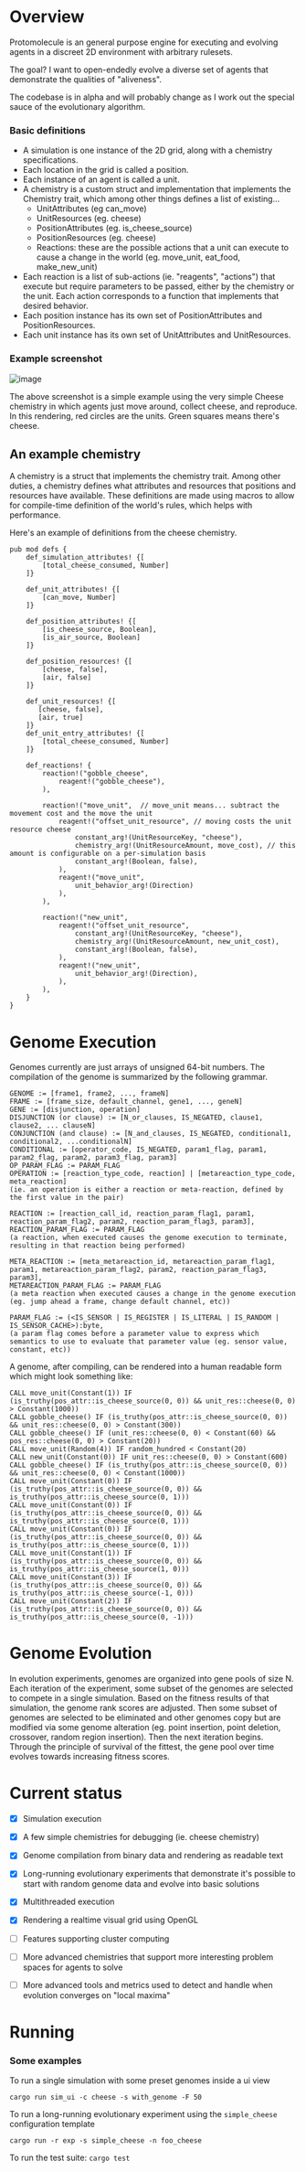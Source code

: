 # Overview

Protomolecule is an general purpose engine for executing and evolving agents in a discreet 2D environment with arbitrary rulesets.

The goal?  I want to open-endedly evolve a diverse set of agents that demonstrate the qualities of "aliveness".

The codebase is in alpha and will probably change as I work out the special sauce of the evolutionary algorithm.

### Basic definitions

- A simulation is one instance of the 2D grid, along with a chemistry specifications.
- Each location in the grid is called a position. 
- Each instance of an agent is called a unit.
- A chemistry is a custom struct and implementation that implements the Chemistry trait, which among other things defines a list of existing...
  - UnitAttributes (eg can_move)
  - UnitResources (eg. cheese)
  - PositionAttributes (eg. is_cheese_source)
  - PositionResources (eg. cheese)
  - Reactions: these are the possible actions that a unit can execute to cause a change in the world (eg. move_unit, eat_food, make_new_unit) 
- Each reaction is a list of sub-actions (ie. "reagents", "actions") that execute but require parameters to be passed, either by the chemistry or the unit.  Each action corresponds to a function that implements that desired behavior.  
- Each position instance has its own set of PositionAttributes and PositionResources.
- Each unit instance has its own set of UnitAttributes and UnitResources.

### Example screenshot

![image](https://user-images.githubusercontent.com/1264533/188751481-42473ddd-b1df-4157-9d98-3ddf1b3eb278.png)

The above screenshot is a simple example using the very simple Cheese chemistry in which agents just move around, collect cheese, and reproduce.  In this rendering, red circles are the units.  Green squares means there's cheese.

## An example chemistry

A chemistry is a struct that implements the chemistry trait.  Among other duties, a chemistry defines what attributes and resources that positions and resources have available.  These definitions are made using macros to allow for compile-time definition of the world's rules, which helps with performance.


Here's an example of definitions from the cheese chemistry.
```
pub mod defs {
    def_simulation_attributes! {[
        [total_cheese_consumed, Number]
    ]}

    def_unit_attributes! {[
        [can_move, Number]
    ]}

    def_position_attributes! {[
        [is_cheese_source, Boolean],
        [is_air_source, Boolean]
    ]}

    def_position_resources! {[
        [cheese, false],
        [air, false]
    ]}

    def_unit_resources! {[
       [cheese, false],
       [air, true]
    ]}
    def_unit_entry_attributes! {[
        [total_cheese_consumed, Number]
    ]}
    
    def_reactions! {
        reaction!("gobble_cheese",
            reagent!("gobble_cheese"),
        ),

        reaction!("move_unit",  // move_unit means... subtract the movement cost and the move the unit
            reagent!("offset_unit_resource", // moving costs the unit resource cheese
                constant_arg!(UnitResourceKey, "cheese"),
                chemistry_arg!(UnitResourceAmount, move_cost), // this amount is configurable on a per-simulation basis
                constant_arg!(Boolean, false),
            ),
            reagent!("move_unit",
                unit_behavior_arg!(Direction)
            ),
        ),

        reaction!("new_unit",
            reagent!("offset_unit_resource",
                constant_arg!(UnitResourceKey, "cheese"),
                chemistry_arg!(UnitResourceAmount, new_unit_cost),
                constant_arg!(Boolean, false),
            ),
            reagent!("new_unit",
                unit_behavior_arg!(Direction),
            ),
        ),
    }
}
```


# Genome Execution 

Genomes currently are just arrays of unsigned 64-bit numbers.  The compilation of the genome is summarized by the following grammar.

```
GENOME := [frame1, frame2, ..., frameN]
FRAME := [frame_size, default_channel, gene1, ..., geneN]
GENE := [disjunction, operation]
DISJUNCTION (or clause) := [N_or_clauses, IS_NEGATED, clause1, clause2, ... clauseN]
CONJUNCTION (and clause) := [N_and_clauses, IS_NEGATED, conditional1, conditional2, ...conditionalN]
CONDITIONAL := [operator_code, IS_NEGATED, param1_flag, param1, param2_flag, param2, param3_flag, param3]
OP_PARAM_FLAG := PARAM_FLAG
OPERATION := [reaction_type_code, reaction] | [metareaction_type_code, meta_reaction]
(ie. an operation is either a reaction or meta-reaction, defined by the first value in the pair)

REACTION := [reaction_call_id, reaction_param_flag1, param1, reaction_param_flag2, param2, reaction_param_flag3, param3],
REACTION_PARAM_FLAG := PARAM_FLAG
(a reaction, when executed causes the genome execution to terminate, resulting in that reaction being performed)

META_REACTION := [meta_metareaction_id, metareaction_param_flag1, param1, metareaction_param_flag2, param2, reaction_param_flag3, param3],
METAREACTION_PARAM_FLAG := PARAM_FLAG
(a meta reaction when executed causes a change in the genome execution (eg. jump ahead a frame, change default channel, etc))

PARAM_FLAG := (<IS_SENSOR | IS_REGISTER | IS_LITERAL | IS_RANDOM | IS_SENSOR_CACHE>):byte,
(a param flag comes before a parameter value to express which semantics to use to evaluate that parameter value (eg. sensor value, constant, etc))
```

A genome, after compiling, can be rendered into a human readable form which might look something like:

```
CALL move_unit(Constant(1)) IF (is_truthy(pos_attr::is_cheese_source(0, 0)) && unit_res::cheese(0, 0) > Constant(1000))
CALL gobble_cheese() IF (is_truthy(pos_attr::is_cheese_source(0, 0)) && unit_res::cheese(0, 0) > Constant(300))
CALL gobble_cheese() IF (unit_res::cheese(0, 0) < Constant(60) && pos_res::cheese(0, 0) > Constant(20))
CALL move_unit(Random(4)) IF random_hundred < Constant(20)
CALL new_unit(Constant(0)) IF unit_res::cheese(0, 0) > Constant(600)
CALL gobble_cheese() IF (is_truthy(pos_attr::is_cheese_source(0, 0)) && unit_res::cheese(0, 0) < Constant(1000))
CALL move_unit(Constant(0)) IF (is_truthy(pos_attr::is_cheese_source(0, 0)) && is_truthy(pos_attr::is_cheese_source(0, 1)))
CALL move_unit(Constant(0)) IF (is_truthy(pos_attr::is_cheese_source(0, 0)) && is_truthy(pos_attr::is_cheese_source(0, 1)))
CALL move_unit(Constant(0)) IF (is_truthy(pos_attr::is_cheese_source(0, 0)) && is_truthy(pos_attr::is_cheese_source(0, 1)))
CALL move_unit(Constant(1)) IF (is_truthy(pos_attr::is_cheese_source(0, 0)) && is_truthy(pos_attr::is_cheese_source(1, 0)))
CALL move_unit(Constant(3)) IF (is_truthy(pos_attr::is_cheese_source(0, 0)) && is_truthy(pos_attr::is_cheese_source(-1, 0)))
CALL move_unit(Constant(2)) IF (is_truthy(pos_attr::is_cheese_source(0, 0)) && is_truthy(pos_attr::is_cheese_source(0, -1)))
```


# Genome Evolution

In evolution experiments, genomes are organized into gene pools of size N.  Each iteration of the experiment, some subset of the genomes are selected to compete in a single simulation.  Based on the fitness results of that simulation, the genome rank scores are adjusted.  Then some subset of genomes are selected to be eliminated and other genomes copy but are modified via some genome alteration (eg. point insertion, point deletion, crossover, random region insertion).  Then the next iteration begins.  Through the principle of survival of the fittest, the gene pool over time evolves towards increasing fitness scores.  


# Current status


- [x] Simulation execution
- [x] A few simple chemistries for debugging (ie. cheese chemistry)
- [x] Genome compilation from binary data and rendering as readable text
- [x] Long-running evolutionary experiments that demonstrate it's possible to start with random genome data and evolve into basic solutions
- [x] Multithreaded execution
- [x] Rendering a realtime visual grid using OpenGL
- [ ] Features supporting cluster computing
- [ ] More advanced chemistries that support more interesting problem spaces for agents to solve
- [ ] More advanced tools and metrics used to detect and handle when evolution converges on "local maxima"



# Running 

### Some examples

To run a single simulation with some preset genomes inside a ui view

```
cargo run sim_ui -c cheese -s with_genome -F 50
```


To run a long-running evolutionary experiment using the `simple_cheese` configuration template
```
cargo run -r exp -s simple_cheese -n foo_cheese
```


To run the test suite: `cargo test`
